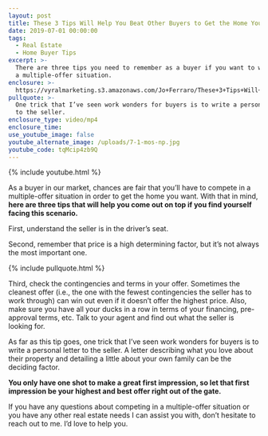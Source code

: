 ```yaml
---
layout: post
title: These 3 Tips Will Help You Beat Other Buyers to Get the Home You Want
date: 2019-07-01 00:00:00
tags:
  - Real Estate
  - Home Buyer Tips
excerpt: >-
  There are three tips you need to remember as a buyer if you want to win out in
  a multiple-offer situation.
enclosure: >-
  https://vyralmarketing.s3.amazonaws.com/Jo+Ferraro/These+3+Tips+Will+Help+You+Beat+Other+Buyers+to+Get+the+Home+You+Want.mp4
pullquote: >-
  One trick that I’ve seen work wonders for buyers is to write a personal letter
  to the seller.
enclosure_type: video/mp4
enclosure_time:
use_youtube_image: false
youtube_alternate_image: /uploads/7-1-mos-np.jpg
youtube_code: tqMcip4zb9Q
---
```


{% include youtube.html %}

As a buyer in our market, chances are fair that you’ll have to compete in a multiple-offer situation in order to get the home you want. With that in mind, **here are three tips that will help you come out on top if you find yourself facing this scenario.**

First, understand the seller is in the driver’s seat.&nbsp;

Second, remember that price is a high determining factor, but it’s not always the most important one.

{% include pullquote.html %}

Third, check the contingencies and terms in your offer. Sometimes the cleanest offer (i.e., the one with the fewest contingencies the seller has to work through) can win out even if it doesn’t offer the highest price. Also, make sure you have all your ducks in a row in terms of your financing, pre-approval terms, etc. Talk to your agent and find out what the seller is looking for.&nbsp;

As far as this tip goes, one trick that I’ve seen work wonders for buyers is to write a personal letter to the seller. A letter describing what you love about their property and detailing a little about your own family can be the deciding factor.&nbsp;

**You only have one shot to make a great first impression, so let that first impression be your highest and best offer right out of the gate.**

If you have any questions about competing in a multiple-offer situation or you have any other real estate needs I can assist you with, don’t hesitate to reach out to me. I’d love to help you.